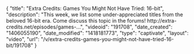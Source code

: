 {
    "title": "Extra Credits: Games You Might Not Have Tried: 16-bit",
    "description": "This week, we list some under-appreciated titles from the beloved 16-bit era. Come discuss this topic in the forums! http:\/\/extra-credits.net\/episodes\/games-...",
    "videoid": "191708",
    "date_created": "1406055190",
    "date_modified": "1418181773",
    "type": "captivate",
    "layout": "video",
    "url": "\/v\/extra-credits-games-you-might-not-have-tried-16-bit\/191708"
}